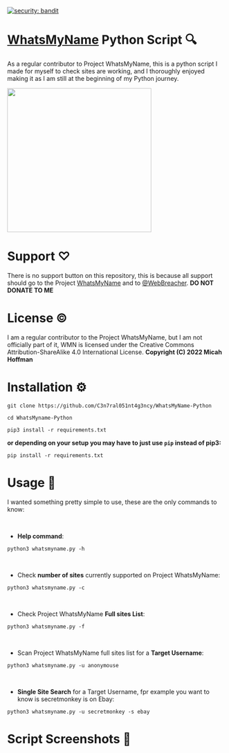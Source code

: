 [![security: bandit](https://img.shields.io/badge/security-bandit-yellow.svg)](https://github.com/PyCQA/bandit)



# [WhatsMyName](https://github.com/WebBreacher/WhatsMyName) Python Script 🔍
As a regular contributor to Project WhatsMyName, this is a python script I made for myself to check sites are working, and I thoroughly enjoyed making it as I am still at the beginning of my Python journey. 

<img width="333" src="https://user-images.githubusercontent.com/104733166/189120786-f854c5f8-57df-408c-bf33-b8eda521572c.png">

# Support ♡
There is no support button on this repository, this is because all support should go to the Project [WhatsMyName](https://github.com/WebBreacher/WhatsMyName) and to [@WebBreacher](https://ko-fi.com/WebBreacher). **DO NOT DONATE TO ME**

# License ©
I am a regular contributor to the Project WhatsMyName, but I am not officially part of it, WMN is licensed under the Creative Commons Attribution-ShareAlike 4.0 International License. **Copyright (C) 2022 Micah Hoffman**

# Installation ⚙️

```
git clone https://github.com/C3n7ral051nt4g3ncy/WhatsMyName-Python
```

```
cd WhatsMyname-Python
```

```
pip3 install -r requirements.txt
```

**or depending on your setup you may have to just use `pip` instead of pip3:**

```
pip install -r requirements.txt
```

# Usage 📖
I wanted something pretty simple to use, these are the only commands to know:<br>

<br>

- **Help command**: 
```
python3 whatsmyname.py -h 
```
<br>

- Check **number of sites** currently supported on Project WhatsMyName:
```
python3 whatsmyname.py -c 
```
<br>

- Check Project WhatsMyName **Full sites List**:
```
python3 whatsmyname.py -f
```
<br>

- Scan Project WhatsMyName full sites list for a **Target Username**:

```
python3 whatsmyname.py -u anonymouse
```
<br>

- **Single Site Search** for a Target Username, fpr example you want to know is secretmonkey is on Ebay:

```
python3 whatsmyname.py -u secretmonkey -s ebay
```

# Script Screenshots 📸









